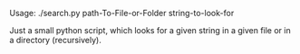 
Usage: ./search.py path-To-File-or-Folder string-to-look-for

Just a small python script, which looks for a given string in a given file or 
in a directory (recursively).

